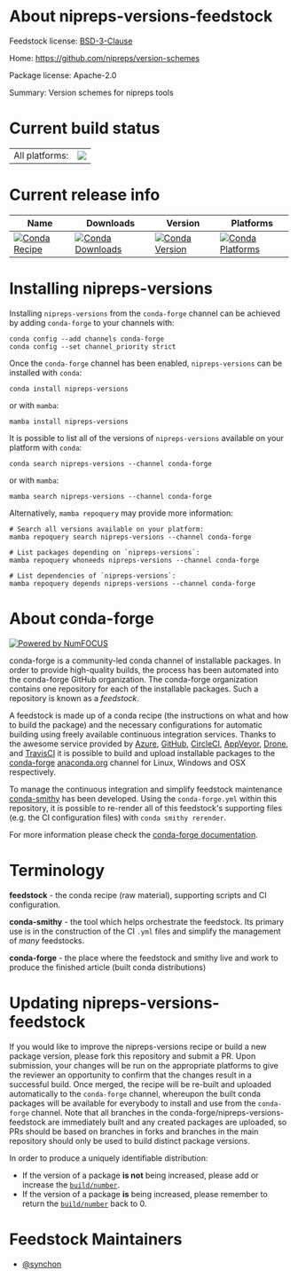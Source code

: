 About nipreps-versions-feedstock
================================

Feedstock license: [BSD-3-Clause](https://github.com/conda-forge/nipreps-versions-feedstock/blob/main/LICENSE.txt)

Home: https://github.com/nipreps/version-schemes

Package license: Apache-2.0

Summary: Version schemes for nipreps tools

Current build status
====================


<table><tr><td>All platforms:</td>
    <td>
      <a href="https://dev.azure.com/conda-forge/feedstock-builds/_build/latest?definitionId=23022&branchName=main">
        <img src="https://dev.azure.com/conda-forge/feedstock-builds/_apis/build/status/nipreps-versions-feedstock?branchName=main">
      </a>
    </td>
  </tr>
</table>

Current release info
====================

| Name | Downloads | Version | Platforms |
| --- | --- | --- | --- |
| [![Conda Recipe](https://img.shields.io/badge/recipe-nipreps--versions-green.svg)](https://anaconda.org/conda-forge/nipreps-versions) | [![Conda Downloads](https://img.shields.io/conda/dn/conda-forge/nipreps-versions.svg)](https://anaconda.org/conda-forge/nipreps-versions) | [![Conda Version](https://img.shields.io/conda/vn/conda-forge/nipreps-versions.svg)](https://anaconda.org/conda-forge/nipreps-versions) | [![Conda Platforms](https://img.shields.io/conda/pn/conda-forge/nipreps-versions.svg)](https://anaconda.org/conda-forge/nipreps-versions) |

Installing nipreps-versions
===========================

Installing `nipreps-versions` from the `conda-forge` channel can be achieved by adding `conda-forge` to your channels with:

```
conda config --add channels conda-forge
conda config --set channel_priority strict
```

Once the `conda-forge` channel has been enabled, `nipreps-versions` can be installed with `conda`:

```
conda install nipreps-versions
```

or with `mamba`:

```
mamba install nipreps-versions
```

It is possible to list all of the versions of `nipreps-versions` available on your platform with `conda`:

```
conda search nipreps-versions --channel conda-forge
```

or with `mamba`:

```
mamba search nipreps-versions --channel conda-forge
```

Alternatively, `mamba repoquery` may provide more information:

```
# Search all versions available on your platform:
mamba repoquery search nipreps-versions --channel conda-forge

# List packages depending on `nipreps-versions`:
mamba repoquery whoneeds nipreps-versions --channel conda-forge

# List dependencies of `nipreps-versions`:
mamba repoquery depends nipreps-versions --channel conda-forge
```


About conda-forge
=================

[![Powered by
NumFOCUS](https://img.shields.io/badge/powered%20by-NumFOCUS-orange.svg?style=flat&colorA=E1523D&colorB=007D8A)](https://numfocus.org)

conda-forge is a community-led conda channel of installable packages.
In order to provide high-quality builds, the process has been automated into the
conda-forge GitHub organization. The conda-forge organization contains one repository
for each of the installable packages. Such a repository is known as a *feedstock*.

A feedstock is made up of a conda recipe (the instructions on what and how to build
the package) and the necessary configurations for automatic building using freely
available continuous integration services. Thanks to the awesome service provided by
[Azure](https://azure.microsoft.com/en-us/services/devops/), [GitHub](https://github.com/),
[CircleCI](https://circleci.com/), [AppVeyor](https://www.appveyor.com/),
[Drone](https://cloud.drone.io/welcome), and [TravisCI](https://travis-ci.com/)
it is possible to build and upload installable packages to the
[conda-forge](https://anaconda.org/conda-forge) [anaconda.org](https://anaconda.org/)
channel for Linux, Windows and OSX respectively.

To manage the continuous integration and simplify feedstock maintenance
[conda-smithy](https://github.com/conda-forge/conda-smithy) has been developed.
Using the ``conda-forge.yml`` within this repository, it is possible to re-render all of
this feedstock's supporting files (e.g. the CI configuration files) with ``conda smithy rerender``.

For more information please check the [conda-forge documentation](https://conda-forge.org/docs/).

Terminology
===========

**feedstock** - the conda recipe (raw material), supporting scripts and CI configuration.

**conda-smithy** - the tool which helps orchestrate the feedstock.
                   Its primary use is in the construction of the CI ``.yml`` files
                   and simplify the management of *many* feedstocks.

**conda-forge** - the place where the feedstock and smithy live and work to
                  produce the finished article (built conda distributions)


Updating nipreps-versions-feedstock
===================================

If you would like to improve the nipreps-versions recipe or build a new
package version, please fork this repository and submit a PR. Upon submission,
your changes will be run on the appropriate platforms to give the reviewer an
opportunity to confirm that the changes result in a successful build. Once
merged, the recipe will be re-built and uploaded automatically to the
`conda-forge` channel, whereupon the built conda packages will be available for
everybody to install and use from the `conda-forge` channel.
Note that all branches in the conda-forge/nipreps-versions-feedstock are
immediately built and any created packages are uploaded, so PRs should be based
on branches in forks and branches in the main repository should only be used to
build distinct package versions.

In order to produce a uniquely identifiable distribution:
 * If the version of a package **is not** being increased, please add or increase
   the [``build/number``](https://docs.conda.io/projects/conda-build/en/latest/resources/define-metadata.html#build-number-and-string).
 * If the version of a package **is** being increased, please remember to return
   the [``build/number``](https://docs.conda.io/projects/conda-build/en/latest/resources/define-metadata.html#build-number-and-string)
   back to 0.

Feedstock Maintainers
=====================

* [@synchon](https://github.com/synchon/)

